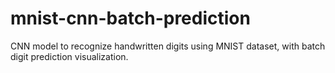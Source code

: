 # mnist-cnn-batch-prediction
CNN model to recognize handwritten digits using MNIST dataset, with batch digit prediction visualization.
